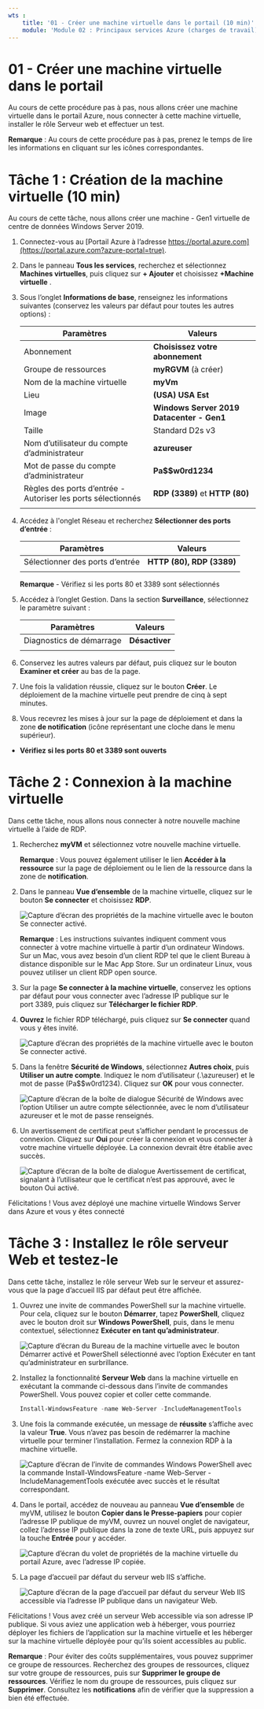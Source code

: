 ```yaml
---
wts :
    title: '01 - Créer une machine virtuelle dans le portail (10 min)'
    module: 'Module 02 : Principaux services Azure (charges de travail)'
---
```

# 01 - Créer une machine virtuelle dans le portail

Au cours de cette procédure pas à pas, nous allons créer une machine virtuelle dans le portail Azure, nous connecter à cette machine virtuelle, installer le rôle Serveur web et effectuer un test. 

**Remarque** : Au cours de cette procédure pas à pas, prenez le temps de lire les informations en cliquant sur les icônes correspondantes. 

# Tâche 1 : Création de la machine virtuelle (10 min)

Au cours de cette tâche, nous allons créer une machine - Gen1 virtuelle de centre de données Windows Server 2019. 

1. Connectez-vous au [Portail Azure à l’adresse https://portal.azure.com](https://portal.azure.com?azure-portal=true).

2. Dans le panneau **Tous les services**, recherchez et sélectionnez **Machines virtuelles**, puis cliquez sur **+ Ajouter** et choisissez **+Machine virtuelle** .

3. Sous l’onglet **Informations de base**, renseignez les informations suivantes (conservez les valeurs par défaut pour toutes les autres options) :

    | Paramètres | Valeurs |
    |  -- | -- |
    | Abonnement | **Choisissez votre abonnement**|
    | Groupe de ressources | **myRGVM** (à créer) |
    | Nom de la machine virtuelle | **myVm** |
    | Lieu | **(USA) USA Est**|
    | Image | **Windows Server 2019 Datacenter - Gen1**|
    | Taille | Standard D2s v3|
    | Nom d’utilisateur du compte d’administrateur | **azureuser** |
    | Mot de passe du compte d’administrateur | **Pa$$w0rd1234**|
    | Règles des ports d’entrée - Autoriser les ports sélectionnés | **RDP (3389)** et **HTTP (80)**|
    | | |

4. Accédez à l'onglet Réseau et recherchez **Sélectionner des ports d’entrée** :

    | Paramètres | Valeurs |
    | -- | -- |
    | Sélectionner des ports d’entrée | **HTTP (80), RDP (3389)**|
    | | |

    **Remarque** - Vérifiez si les ports 80 et 3389 sont sélectionnés

5. Accédez à l’onglet Gestion. Dans la section **Surveillance**, sélectionnez le paramètre suivant :

    | Paramètres | Valeurs |
    | -- | -- |
    | Diagnostics de démarrage | **Désactiver**|
    | | |

6. Conservez les autres valeurs par défaut, puis cliquez sur le bouton **Examiner et créer** au bas de la page.

7. Une fois la validation réussie, cliquez sur le bouton **Créer**. Le déploiement de la machine virtuelle peut prendre de cinq à sept minutes.

8. Vous recevrez les mises à jour sur la page de déploiement et dans la zone **de notification** (icône représentant une cloche dans le menu supérieur).

* **Vérifiez si les ports 80 et 3389 sont ouverts**

# Tâche 2 : Connexion à la machine virtuelle

Dans cette tâche, nous allons nous connecter à notre nouvelle machine virtuelle à l’aide de RDP. 

1. Recherchez **myVM** et sélectionnez votre nouvelle machine virtuelle.

    **Remarque** : Vous pouvez également utiliser le lien **Accéder à la ressource** sur la page de déploiement ou le lien de la ressource dans la zone de **notification**.

2. Dans le panneau **Vue d’ensemble** de la machine virtuelle, cliquez sur le bouton **Se connecter** et choisissez **RDP**.

    ![Capture d’écran des propriétés de la machine virtuelle avec le bouton Se connecter activé.](../images/0101.png)

    **Remarque** : Les instructions suivantes indiquent comment vous connecter à votre machine virtuelle à partir d’un ordinateur Windows. Sur un Mac, vous avez besoin d’un client RDP tel que le client Bureau à distance disponible sur le Mac App Store. Sur un ordinateur Linux, vous pouvez utiliser un client RDP open source.

2. Sur la page **Se connecter à la machine virtuelle**, conservez les options par défaut pour vous connecter avec l’adresse IP publique sur le port 3389, puis cliquez sur **Télécharger le fichier RDP**.

3. **Ouvrez** le fichier RDP téléchargé, puis cliquez sur **Se connecter** quand vous y êtes invité. 

    ![Capture d’écran des propriétés de la machine virtuelle avec le bouton Se connecter activé. ](../images/0102.png)

4. Dans la fenêtre **Sécurité de Windows**, sélectionnez **Autres choix**, puis **Utiliser un autre compte**. Indiquez le nom d’utilisateur (.\azureuser) et le mot de passe (Pa$$w0rd1234). Cliquez sur **OK** pour vous connecter.

    ![Capture d’écran de la boîte de dialogue Sécurité de Windows avec l’option Utiliser un autre compte sélectionnée, avec le nom d’utilisateur azureuser et le mot de passe renseignés.](../images/0103.png)

5. Un avertissement de certificat peut s’afficher pendant le processus de connexion. Cliquez sur **Oui** pour créer la connexion et vous connecter à votre machine virtuelle déployée. La connexion devrait être établie avec succès.

    ![Capture d’écran de la boîte de dialogue Avertissement de certificat, signalant à l’utilisateur que le certificat n’est pas approuvé, avec le bouton Oui activé. ](../images/0104.png)

Félicitations ! Vous avez déployé une machine virtuelle Windows Server dans Azure et vous y êtes connecté

# Tâche 3 : Installez le rôle serveur Web et testez-le

Dans cette tâche, installez le rôle serveur Web sur le serveur et assurez-vous que la page d’accueil IIS par défaut peut être affichée.

1. Ouvrez une invite de commandes PowerShell sur la machine virtuelle. Pour cela, cliquez sur le bouton **Démarrer**, tapez **PowerShell**, cliquez avec le bouton droit sur **Windows PowerShell**, puis, dans le menu contextuel, sélectionnez **Exécuter en tant qu’administrateur**.

    ![Capture d’écran du Bureau de la machine virtuelle avec le bouton Démarrer activé et PowerShell sélectionné avec l’option Exécuter en tant qu’administrateur en surbrillance.](../images/0105.png)

2. Installez la fonctionnalité **Serveur Web** dans la machine virtuelle en exécutant la commande ci-dessous dans l’invite de commandes PowerShell. Vous pouvez copier et coller cette commande.

    ```PowerShell
    Install-WindowsFeature -name Web-Server -IncludeManagementTools
    ```
  
3. Une fois la commande exécutée, un message de **réussite** s’affiche avec la valeur **True**. Vous n’avez pas besoin de redémarrer la machine virtuelle pour terminer l’installation. Fermez la connexion RDP à la machine virtuelle.

    ![Capture d’écran de l’invite de commandes Windows PowerShell avec la commande Install-WindowsFeature -name Web-Server -IncludeManagementTools exécutée avec succès et le résultat correspondant.](../images/0106.png)

4. Dans le portail, accédez de nouveau au panneau **Vue d’ensemble** de myVM, utilisez le bouton **Copier dans le Presse-papiers** pour copier l’adresse IP publique de myVM, ouvrez un nouvel onglet de navigateur, collez l’adresse IP publique dans la zone de texte URL, puis appuyez sur la touche **Entrée** pour y accéder.

    ![Capture d’écran du volet de propriétés de la machine virtuelle du portail Azure, avec l’adresse IP copiée.](../images/0107.png)

5. La page d’accueil par défaut du serveur web IIS s’affiche.

    ![Capture d’écran de la page d’accueil par défaut du serveur Web IIS accessible via l’adresse IP publique dans un navigateur Web.](../images/0108.png)

Félicitations ! Vous avez créé un serveur Web accessible via son adresse IP publique. Si vous aviez une application web à héberger, vous pourriez déployer les fichiers de l’application sur la machine virtuelle et les héberger sur la machine virtuelle déployée pour qu’ils soient accessibles au public.


**Remarque** : Pour éviter des coûts supplémentaires, vous pouvez supprimer ce groupe de ressources. Recherchez des groupes de ressources, cliquez sur votre groupe de ressources, puis sur **Supprimer le groupe de ressources**. Vérifiez le nom du groupe de ressources, puis cliquez sur **Supprimer**. Consultez les **notifications** afin de vérifier que la suppression a bien été effectuée. 
